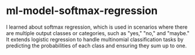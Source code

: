 # ml-model-softmax-regression
I learned about softmax regression, which is used in scenarios where there are multiple output classes or categories, such as "yes," "no," and "maybe." It extends logistic regression to handle multinomial classification tasks by predicting the probabilities of each class and ensuring they sum up to one.
